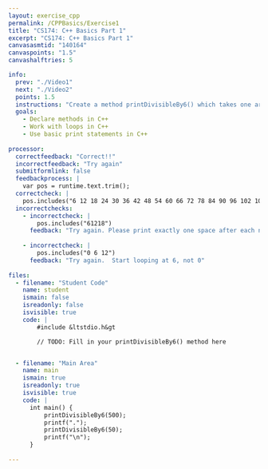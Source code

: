 ```yaml
---
layout: exercise_cpp
permalink: /CPPBasics/Exercise1
title: "CS174: C++ Basics Part 1"
excerpt: "CS174: C++ Basics Part 1"
canvasasmtid: "140164"
canvaspoints: "1.5"
canvashalftries: 5

info:
  prev: "./Video1"
  next: "./Video2"
  points: 1.5
  instructions: "Create a method printDivisibleBy6() which takes one argument, and which prints the numbers from 6 up to and including the specified argument that are divisible by 6.  Put exactly one space in between each number.  The modulus % operator may help."
  goals:
    - Declare methods in C++
    - Work with loops in C++
    - Use basic print statements in C++
    
processor:  
  correctfeedback: "Correct!!" 
  incorrectfeedback: "Try again"
  submitformlink: false
  feedbackprocess: | 
    var pos = runtime.text.trim();
  correctcheck: |
    pos.includes("6 12 18 24 30 36 42 48 54 60 66 72 78 84 90 96 102 108 114 120 126 132 138 144 150 156 162 168 174 180 186 192 198 204 210 216 222 228 234 240 246 252 258 264 270 276 282 288 294 300 306 312 318 324 330 336 342 348 354 360 366 372 378 384 390 396 402 408 414 420 426 432 438 444 450 456 462 468 474 480 486 492 498 .6 12 18 24 30 36 42 48") 
  incorrectchecks:
    - incorrectcheck: |
        pos.includes("61218")
      feedback: "Try again. Please print exactly one space after each number."  
    
    - incorrectcheck: |
        pos.includes("0 6 12")
      feedback: "Try again.  Start looping at 6, not 0"
 
files:
  - filename: "Student Code"
    name: student
    ismain: false
    isreadonly: false
    isvisible: true
    code: | 
        #include &ltstdio.h&gt

        // TODO: Fill in your printDivisibleBy6() method here


  - filename: "Main Area"
    name: main
    ismain: true
    isreadonly: true
    isvisible: true
    code: | 
      int main() {
          printDivisibleBy6(500);
          printf(".");
          printDivisibleBy6(50);
          printf("\n");
      }
        
---
```

